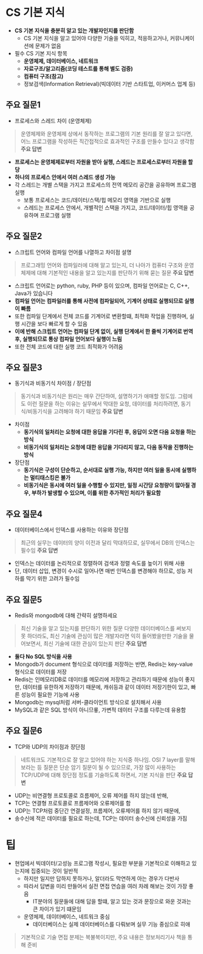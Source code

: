 # CS 기본 지식
- **CS 기본 지식을 충분히 알고 있는 개발자인지를 판단함**
  - CS 기본 지식을 알고 있어야 다양한 기술을 익히고, 적응하고거나, 커뮤니케이션에 문제가 없음
- 필수 CS 기본 지식 항목
  - **운영체제, 데이터베이스, 네트워크**
  - **자료구조/알고리즘(코딩 테스트를 통해 별도 검증)**
  - **컴퓨터 구조(참고)**
  - 정보검색(Information Retrieval)(빅데이터 기반 스타트업, 이커머스 업계 등)



## 주요 질문1
- 프로세스와 스레드 차이 (운영체제)
> 운영체제와 운영체제 상에서 동작하는 프로그램의 기본 원리를 잘 알고 있다면, 어느 프로그램을 작성하든 직간접적으로 효과적인 구조를 만들수 있다고 생각함
**주요 답변**
- **프로세스는 운영체제로부터 자원을 받아 실행, 스레드는 프로세스로부터 자원을 할당**
- **하나의 프로세스 안에서 여러 스레드 생성 가능**
- 각 스레드는 개별 스택을 가지고 프로세스의 전역 메모리 공간을 공유하며 프로그램 실행
  - 보통 프로세스는 코드/데이터/스택/힙 메모리 영역을 기반으로 실행
  - 스레드는 프로세스 안에서, 개별적인 스택을 가지고, 코드/데이터/힙 영역을 공유하며 프로그램 실행

## 주요 질문2
- 스크립트 언어와 컴파일 언어를 나열하고 차이점 설명
> 프로그래밍 언어와 컴파일러에 대해 알고 있는지, 더 나아가 컴퓨터 구조와 운영체제에 대해 기본적인 내용을 알고 있는지를 판단하기 위해 묻는 질문
**주요 답변**
- 스크립트 언어로는 python, ruby, PHP 등이 있으며, 컴파일 언어로는 C, C++, Java가 있습니다
- **컴파일 언어는 컴파일러를 통해 사전에 컴파일되어, 기계어 상태로 실행되므로 실행이 빠름**
- 또한 컴파일 단계에서 전체 코드를 기계어로 변환할떄, 최적화 작업을 진행하며, 실행 시간을 보다 빠르게 할 수 있음
- **이에 반해 스크립트 언어는 컴파일 단계 없이, 실행 단계에서 한 줄씩 기계어로 번역 후, 실행되므로 통상 컴파일 언어보다 실행이 느림**
- 또한 전체 코드에 대한 실행 코드 최적화가 어려움


## 주요 질문3
- 동기식과 비동기식 차이점 / 장단점
> 동기식과 비동기식은 원리는 매우 간단하여, 설명하기가 애매할 정도임. 그럼에도 이런 질문을 하는 이유는 실무에서 막대한 요청, 데이터를 처리하려면, 동기식/비동기식을 고려해야 하기 때문임
**주요 답변**
- 차이점
  - **동기식의 일처리는 요청에 대한 응답을 기다린 후, 응답이 오면 다음 요청을 하는 방식**
  - **비동기식의 일처리는 요청에 대한 응답을 기다리지 않고, 다음 동작을 진행하는 방식**
- 장단점
  - **동기식은 구성이 단순하고, 순서대로 실행 가능, 하지만 여러 일을 동시에 실행하는 멀티태스킹은 불가**
  - **비동기식은 동시에 여러 일을 수행할 수 있지만, 일정 시간당 요청량이 많아질 경우, 부하가 발생할 수 있으며, 이를 위한 추가적인 처리가 필요함**


## 주요 질문4
- 데이터베이스에서 인덱스를 사용하는 이유와 장단점
> 최근의 실무는 데이터의 양이 이전과 달리 막대하므로, 실무에서 DB의 인덱스는 필수임
**주요 답변**
- 인덱스는 데이터를 논리적으로 정렬하여 검색과 정렬 속도를 높이기 위해 사용
- 단, 데이터 삽입, 변경이 수시로 일어나면 매번 인덱스를 변경해야 하므로, 성능 저하를 막기 위한 고려가 필수임


## 주요 질문5
- Redis와 mongodb에 대해 간략히 설명하세요
> 최신 기술을 알고 있는지를 판단하기 위한 질문
> 다양한 데이터베이스를 써보지 못 하더라도, 최신 기술에 관심이 많은 개발자라면 익히 들어봤을만한 기술을 물어보면서, 최신 기술에 대한 관심이 있는지 판단
**주요 답변**
- **둘다 No SQL 방식을 사용**
- Mongodb가 document 형식으로 데이터를 저장하는 반면, Redis는 key-value 형식으로 데이터를 저장
- Redis는 인메모리DB로 데이터를 메모리에 저장하고 관리하기 때문에 성능이 좋지만, 데이터를 유한하게 저장하기 때문에, 캐쉬등과 같이 데이터 저장기한이 있고, 빠른 성능이 필요한 기능에 사용
- Mongodb는 mysql처럼 서버-클라이언트 방식으로 설치해서 사용
- MySQL과 같은 SQL 방식이 아니므롷, 가변적 데이터 구조를 다루는데 유용함


## 주요 질문6
- TCP와 UDP의 차이점과 장단점
> 네트워크도 기본적으로 잘 알고 있어야 하는 지식중 하나임. OSI 7 layer를 말해보라는 등 질문은 단순 암기 질문이 될 수 있으므로, 가장 많이 사용하는 TCP/UDP에 대해 장단점 정도를 기술하도록 하면서, 기본 지식을 판단
**주요 답변**
- UDP는 비연결형 프로토콜로 흐름제어, 오류 제어를 하지 않는데 반해,
- TCP는 연결형 프로토콜로 프름제어와 오류제어를 함
- UDP는 TCP처럼 중단간 연결설정, 프름제어, 오류제어를 하지 않기 때문에,
- 송수신에 적은 데이터를 필요로 하는데, TCP는 데이터 송수신에 신뢰성을 가짐

# 팁
- 현업에서 빅데이터/고성능 프로그램 작성시, 필요한 부분을 기본적으로 이해하고 있는지에 집중되는 것이 일반적
  - 하지만 일지만 답하지 못하거나, 알더라도 막연하게 아는 경우가 다반사
  - 따라서 답변을 미리 만들어서 실전 면접 연습을 여러 차례 해보는 것이 가장 좋음
    - IT분야의 질문들에 대해 답을 할떄, 알고 있는 것과 문장으로 와운 것과는 큰 차이가 있기 떄문임
  - 운영체제, 데이터베이스, 네트워크 중심
    - 데이터베이스는 실제 데이터베이스를 다뤄보며 실무 기능 중심으로 히애
> 기본적으로 기술 면접 분제는 복불복이지만, 주요 내용은 정보처리기사 책을 통해 준비 

